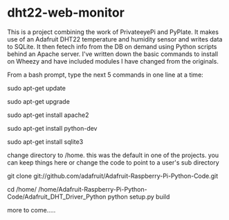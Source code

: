 dht22-web-monitor
=================
This is a project combining the work of PrivateeyePi and PyPlate. It makes use of an Adafruit DHT22 temperature and humidity sensor and writes data to SQLite. It then fetech info from the DB on demand using Python scripts behind an Apache server. I've written down the basic commands to install on Wheezy and have included modules I have changed from the originals.

From a bash prompt, type the next 5 commands in one line at a time:

sudo apt-get update

sudo apt-get upgrade

sudo apt-get install apache2

sudo apt-get install python-dev

sudo apt-get install sqlite3


change directory to /home. this was the default in one of the projects. you can keep things here or change the code to point to a user's sub directory

git clone git://github.com/adafruit/Adafruit-Raspberry-Pi-Python-Code.git

cd /home/
 /home/Adafruit-Raspberry-Pi-Python-Code/Adafruit_DHT_Driver_Python 
python setup.py build


more to come.....
